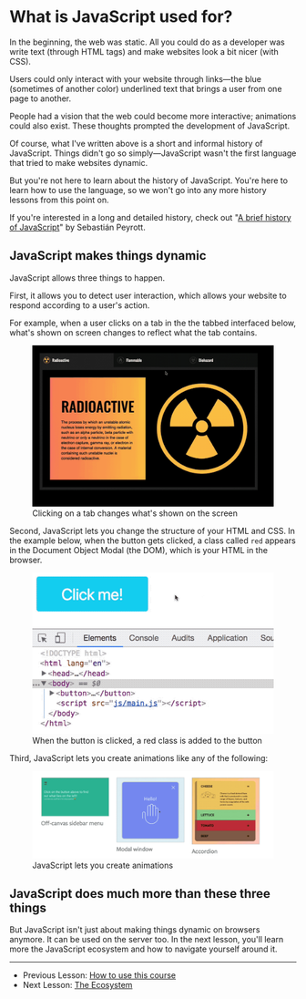 # What is JavaScript used for?

In the beginning, the web was static. All you could do as a developer was write text (through HTML tags) and make websites look a bit nicer (with CSS).

Users could only interact with your website through links—the blue (sometimes of another color) underlined text that brings a user from one page to another.

People had a vision that the web could become more interactive; animations could also exist. These thoughts prompted the development of JavaScript.

Of course, what I've written above is a short and informal history of JavaScript. Things didn't go so simply—JavaScript wasn't the first language that tried to make websites dynamic.

But you're not here to learn about the history of JavaScript. You're here to learn how to use the language, so we won't go into any more history lessons from this point on.

If you're interested in a long and detailed history, check out "[A brief history of JavaScript](https://auth0.com/blog/a-brief-history-of-javascript/)" by Sebastián Peyrott.

## JavaScript makes things dynamic

JavaScript allows three things to happen.

First, it allows you to detect user interaction, which allows your website to respond according to a user's action.

For example, when a user clicks on a tab in the the tabbed interfaced below, what's shown on screen changes to reflect what the tab contains.

<figure>
  <img src="../../images/components/tabs/basic-completed.gif" alt="Gif that shows a user clicking on different tabs in a tabbed interface">
  <figcaption>Clicking on a tab changes what's shown on the screen</figcaption>
</figure>

Second, JavaScript lets you change the structure of your HTML and CSS. In the example below, when the button gets clicked, a class called `red` appears in the Document Object Modal (the DOM), which is your HTML in the browser.

<figure>
  <img src="../../images/intro/what-can-js-do/class.gif" alt="The 'red' class is added in the button when the button is clicked">
  <figcaption>When the button is clicked, a red class is added to the button</figcaption>
</figure>

Third, JavaScript lets you create animations like any of the following:

<figure>
  <img src="../../images/intro/what-can-js-do/animations.gif" alt="An image that shows three components and how they are animated">
  <figcaption>JavaScript lets you create animations</figcaption>
</figure>

## JavaScript does much more than these three things

But JavaScript isn't just about making things dynamic on browsers anymore. It can be used on the server too. In the next lesson, you'll learn more the JavaScript ecosystem and how to navigate yourself around it.

---

- Previous Lesson: [How to use this course](01.how-to-use-this-course.md)
- Next Lesson: [The Ecosystem](03.the-ecosystem.md)